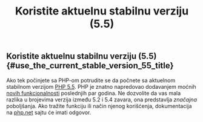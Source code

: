 ﻿---
title: Koristite aktuelnu stabilnu verziju (5.5)
isChild: true
---

## Koristite aktuelnu stabilnu verziju (5.5) {#use_the_current_stable_version_55_title}

Ako tek počinjete sa PHP-om potrudite se da počnete sa aktuelnom stabilnom verzijom [PHP 5.5][php-release]. PHP je 
znatno napredovao dodavanjem moćnih [novih funkcionalnosti](#language_highlights) poslednjih par godina. Ne dozvolite da
vas mala razlika u brojevima verzija između 5.2 i 5.4 zavara, ona predstavlja _značajna_ poboljšanja. Ako tražite 
funkciju ili način njenog korišćenja, dokumentacija na [php.net][php-docs] sajtu će imati odgovor.

[php-release]: http://www.php.net/downloads.php
[php-docs]: http://www.php.net/manual/en/
